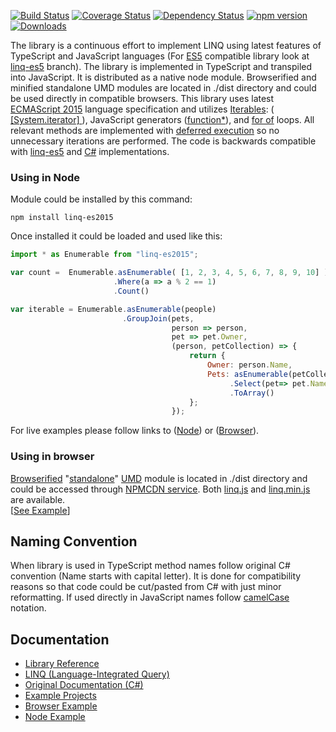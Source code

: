 [![Build Status](https://travis-ci.org/ENikS/LINQ.svg?branch=master)](https://travis-ci.org/ENikS/LINQ) 
[![Coverage Status](https://coveralls.io/repos/github/ENikS/LINQ/badge.svg?branch=master)](https://coveralls.io/github/ENikS/LINQ?branch=master)
[![Dependency Status](https://dependencyci.com/github/ENikS/LINQ/badge)](https://dependencyci.com/github/ENikS/LINQ)
[![npm version](https://badge.fury.io/js/linq-es2015.svg)](https://badge.fury.io/js/linq-es2015)
[![Downloads](https://img.shields.io/npm/dm/linq-es2015.svg)](https://www.npmjs.com/package/linq-es2015)

The library is a continuous effort to implement LINQ using latest features of TypeScript and JavaScript languages (For [ES5](http://www.ecma-international.org/ecma-262/5.1/) compatible library look at [linq-es5](https://github.com/ENikS/LINQ/tree/linq-es5) branch). The library is implemented in TypeScript and transpiled into JavaScript. It is distributed as a native node module. 
Browserified and minified standalone UMD modules are located in ./dist directory and could be used directly in compatible browsers.
This library uses latest [ECMAScript 2015](http://www.ecma-international.org/ecma-262/6.0/) language specification and utilizes [Iterables](http://www.ecma-international.org/ecma-262/6.0/#sec-iterable-interface): ([ [System.iterator] ](https://developer.mozilla.org/en-US/docs/Web/JavaScript/Reference/Iteration_protocols)), JavaScript generators ([function*](https://developer.mozilla.org/en-US/docs/Web/JavaScript/Reference/Statements/function*)), and [for of](https://developer.mozilla.org/en-US/docs/Web/JavaScript/Reference/Statements/for...of) loops. All relevant methods are implemented with [deferred execution](https://blogs.msdn.microsoft.com/charlie/2007/12/10/linq-and-deferred-execution/) so no unnecessary iterations are performed. 
The code is backwards compatible with [linq-es5](https://github.com/ENikS/LINQ/tree/linq-es5) and [C#](https://msdn.microsoft.com/en-us/library/system.linq.enumerable.aspx) implementations.

### Using in Node
Module could be installed by this command:
```
npm install linq-es2015
```
Once installed it could be loaded and used like this:
```javascript
import * as Enumerable from "linq-es2015";

var count =  Enumerable.asEnumerable( [1, 2, 3, 4, 5, 6, 7, 8, 9, 10] )
                       .Where(a => a % 2 == 1)
                       .Count()

var iterable = Enumerable.asEnumerable(people)
                         .GroupJoin(pets,
                                    person => person, 
                                    pet => pet.Owner,
                                    (person, petCollection) => {
                                        return {
                                            Owner: person.Name,
                                            Pets: asEnumerable(petCollection)
                                                 .Select(pet=> pet.Name)
                                                 .ToArray()
                                        };
                                    });

```
For live examples please follow links to ([Node](https://tonicdev.com/eniks/using-linq)) or ([Browser](https://jsfiddle.net/ENikS/pyvjcfa0)).  


### Using in browser
[Browserified](//browserify.org/) "[standalone](//github.com/substack/node-browserify#usage)" [UMD](//github.com/umdjs/umd) module is located in ./dist directory and could be accessed through [NPMCDN service](//npmcdn.com). Both [linq.js](//npmcdn.com/linq-es2015/dist/linq.js) and [linq.min.js](//npmcdn.com/linq-es2015/dist/linq.min.js) are available. <br/>
[[See Example](//jsfiddle.net/ENikS/pyvjcfa0/)]



## Naming Convention
When library is used in TypeScript method names follow original C# convention (Name starts with capital letter). It is done for compatibility reasons so that code could be cut/pasted from C# with just minor reformatting.
If used directly in JavaScript names follow [camelCase](https://en.wikipedia.org/wiki/CamelCase) notation.

## Documentation
*  [Library Reference](https://github.com/ENikS/LINQ/wiki)
*  [LINQ (Language-Integrated Query)](https://msdn.microsoft.com/en-us/library/bb397926.aspx)
*  [Original Documentation (C#)](https://msdn.microsoft.com/en-us/library/system.linq.enumerable.aspx)
*  [Example Projects](https://github.com/ENikS/LINQ/tree/examples)
*  [Browser Example](https://jsfiddle.net/ENikS/pyvjcfa0/)
*  [Node Example](https://tonicdev.com/eniks/using-linq)


